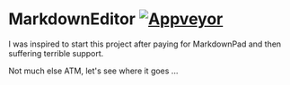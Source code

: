 # MarkdownEditor [![Appveyor](https://ci.appveyor.com/api/projects/status/32r7s2skrgm9ubva?svg=true)](https://ci.appveyor.com/project/qujck/markdowneditor)

I was inspired to start this project after paying for MarkdownPad and then suffering terrible support.

Not much else ATM, let's see where it goes ...

